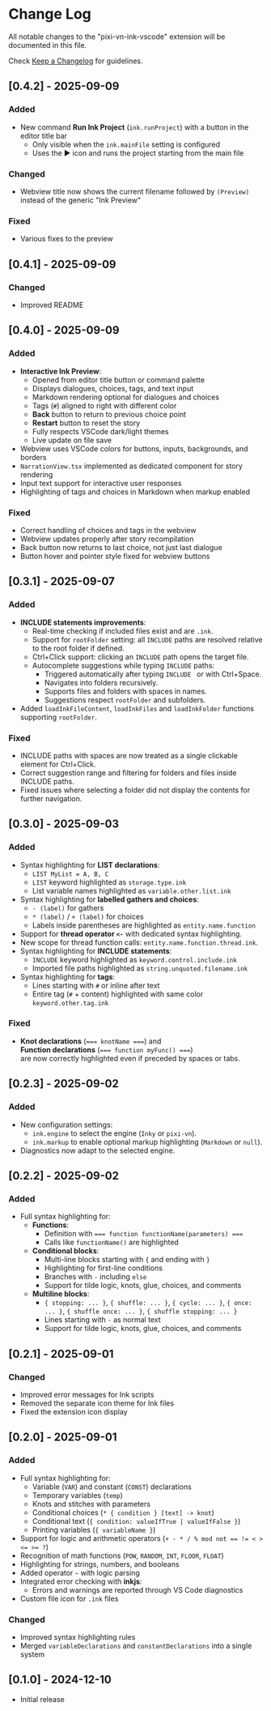 # Change Log

All notable changes to the "pixi-vn-ink-vscode" extension will be documented in this file.

Check [Keep a Changelog](http://keepachangelog.com/) for guidelines.

## [0.4.2] - 2025-09-09

### Added

- New command **Run Ink Project** (`ink.runProject`) with a button in the editor title bar  
  - Only visible when the `ink.mainFile` setting is configured  
  - Uses the ▶ icon and runs the project starting from the main file

### Changed

- Webview title now shows the current filename followed by `(Preview)` instead of the generic "Ink Preview"

### Fixed

- Various fixes to the preview

## [0.4.1] - 2025-09-09

### Changed

- Improved README

## [0.4.0] - 2025-09-09

### Added

- **Interactive Ink Preview**:
  - Opened from editor title button or command palette
  - Displays dialogues, choices, tags, and text input
  - Markdown rendering optional for dialogues and choices
  - Tags (`#`) aligned to right with different color
  - **Back** button to return to previous choice point
  - **Restart** button to reset the story
  - Fully respects VSCode dark/light themes
  - Live update on file save
- Webview uses VSCode colors for buttons, inputs, backgrounds, and borders
- `NarrationView.tsx` implemented as dedicated component for story rendering
- Input text support for interactive user responses
- Highlighting of tags and choices in Markdown when markup enabled

### Fixed

- Correct handling of choices and tags in the webview
- Webview updates properly after story recompilation
- Back button now returns to last choice, not just last dialogue
- Button hover and pointer style fixed for webview buttons

## [0.3.1] - 2025-09-07

### Added

- **INCLUDE statements improvements**:
  - Real-time checking if included files exist and are `.ink`.
  - Support for `rootFolder` setting: all `INCLUDE` paths are resolved relative to the root folder if defined.
  - Ctrl+Click support: clicking an `INCLUDE` path opens the target file.
  - Autocomplete suggestions while typing `INCLUDE` paths:
    - Triggered automatically after typing `INCLUDE ` or with Ctrl+Space.
    - Navigates into folders recursively.
    - Supports files and folders with spaces in names.
    - Suggestions respect `rootFolder` and subfolders.
- Added `loadInkFileContent`, `loadInkFiles` and `loadInkFolder` functions supporting `rootFolder`.

### Fixed

- INCLUDE paths with spaces are now treated as a single clickable element for Ctrl+Click.
- Correct suggestion range and filtering for folders and files inside INCLUDE paths.
- Fixed issues where selecting a folder did not display the contents for further navigation.

## [0.3.0] - 2025-09-03

### Added

- Syntax highlighting for **LIST declarations**:
  - `LIST MyList = A, B, C`
  - `LIST` keyword highlighted as `storage.type.ink`
  - List variable names highlighted as `variable.other.list.ink`
- Syntax highlighting for **labelled gathers and choices**:
  - `- (label)` for gathers
  - `* (label)` / `+ (label)` for choices
  - Labels inside parentheses are highlighted as `entity.name.function`
- Support for **thread operator `<-`** with dedicated syntax highlighting.
- New scope for thread function calls: `entity.name.function.thread.ink`.
- Syntax highlighting for **INCLUDE statements**:
  - `INCLUDE` keyword highlighted as `keyword.control.include.ink`
  - Imported file paths highlighted as `string.unquoted.filename.ink`
- Syntax highlighting for **tags**:
  - Lines starting with `#` or inline after text
  - Entire tag (`#` + content) highlighted with same color `keyword.other.tag.ink`

### Fixed

- **Knot declarations** (`=== knotName ===`) and  
  **Function declarations** (`=== function myFunc() ===`)  
  are now correctly highlighted even if preceded by spaces or tabs.

## [0.2.3] - 2025-09-02

### Added

- New configuration settings:
  - `ink.engine` to select the engine (`Inky` or `pixi-vn`).
  - `ink.markup` to enable optional markup highlighting (`Markdown` or `null`).
- Diagnostics now adapt to the selected engine.

## [0.2.2] - 2025-09-02

### Added

- Full syntax highlighting for:
  - **Functions**:
    - Definition with `=== function functionName(parameters) ===`
    - Calls like `functionName()` are highlighted
  - **Conditional blocks**:
    - Multi-line blocks starting with `{` and ending with `}`
    - Highlighting for first-line conditions
    - Branches with `-` including `else`
    - Support for tilde logic, knots, glue, choices, and comments
  - **Multiline blocks**:
    - `{ stopping: ... }`, `{ shuffle: ... }`, `{ cycle: ... }`, `{ once: ... }`, `{ shuffle once: ... }`, `{ shuffle stopping: ... }`
    - Lines starting with `-` as normal text
    - Support for tilde logic, knots, glue, choices, and comments

## [0.2.1] - 2025-09-01

### Changed

- Improved error messages for Ink scripts
- Removed the separate icon theme for Ink files
- Fixed the extension icon display

## [0.2.0] - 2025-09-01

### Added

- Full syntax highlighting for:
  - Variable (`VAR`) and constant (`CONST`) declarations
  - Temporary variables (`temp`)
  - Knots and stitches with parameters
  - Conditional choices (`* { condition } [text] -> knot`)
  - Conditional text (`{ condition: valueIfTrue | valueIfFalse }`)
  - Printing variables (`{ variableName }`)
- Support for logic and arithmetic operators (`+ - * / % mod not == != < > <= >= ?`)
- Recognition of math functions (`POW`, `RANDOM`, `INT`, `FLOOR`, `FLOAT`)
- Highlighting for strings, numbers, and booleans
- Added operator `~` with logic parsing
- Integrated error checking with **inkjs**:
  - Errors and warnings are reported through VS Code diagnostics
- Custom file icon for `.ink` files

### Changed

- Improved syntax highlighting rules
- Merged `variableDeclarations` and `constantDeclarations` into a single system

## [0.1.0] - 2024-12-10

- Initial release
